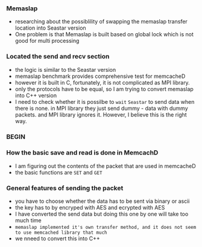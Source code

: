 ### Memaslap
- researching about the possiblility of swapping the memaslap transfer location into Seastar version
- One problem is that Memaslap is built based on global lock which is not good for multi processing

### Located the send and recv section
- the logic is similar to the Seastar version
- memaslap benchmark provides comprehensive test for memcacheD
- however it is built in C, fortunately, it is not complicated as MPI library.
- only the protocols have to be equal, so I am trying to convert memaslap into C++ version
- I need to check whether it is possilbe to `wait` `Seastar` to send data when there is none. in MPI library they just send dummy - data with dummy packets. and MPI library ignores it. However, I believe this is the right way.

### BEGIN
### How the basic save and read is done in MemcachD
- I am figuring out the contents of the packet that are used in memcacheD
- the basic functions are `SET` and `GET`

### General features of sending the packet
- you have to choose whether the data has to be sent via binary or ascii
- the key has to by encryped with AES and ecrypted with AES
- I have converted the send data but doing this one by one will take too much time
- `memaslap implemented it's own transfer method, and it does not seem to use memcached library that much`
- we nneed to convert this into C++
